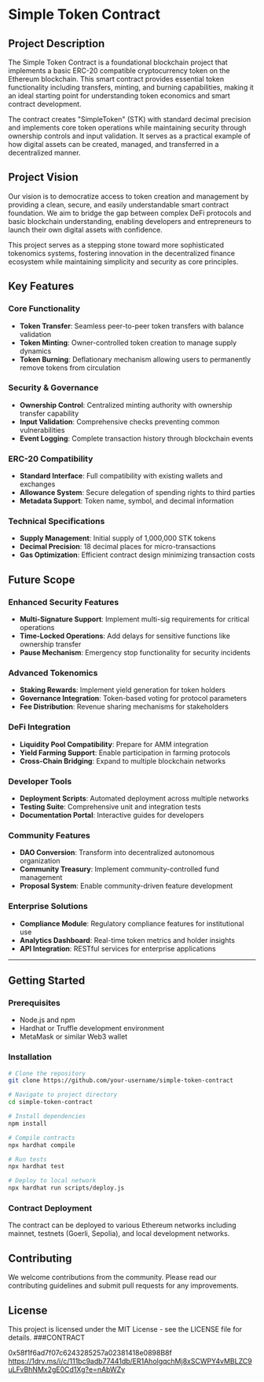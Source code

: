 # Simple Token Contract

## Project Description

The Simple Token Contract is a foundational blockchain project that implements a basic ERC-20 compatible cryptocurrency token on the Ethereum blockchain. This smart contract provides essential token functionality including transfers, minting, and burning capabilities, making it an ideal starting point for understanding token economics and smart contract development.

The contract creates "SimpleToken" (STK) with standard decimal precision and implements core token operations while maintaining security through ownership controls and input validation. It serves as a practical example of how digital assets can be created, managed, and transferred in a decentralized manner.

## Project Vision

Our vision is to democratize access to token creation and management by providing a clean, secure, and easily understandable smart contract foundation. We aim to bridge the gap between complex DeFi protocols and basic blockchain understanding, enabling developers and entrepreneurs to launch their own digital assets with confidence.

This project serves as a stepping stone toward more sophisticated tokenomics systems, fostering innovation in the decentralized finance ecosystem while maintaining simplicity and security as core principles.

## Key Features

### Core Functionality
- **Token Transfer**: Seamless peer-to-peer token transfers with balance validation
- **Token Minting**: Owner-controlled token creation to manage supply dynamics
- **Token Burning**: Deflationary mechanism allowing users to permanently remove tokens from circulation

### Security & Governance
- **Ownership Control**: Centralized minting authority with ownership transfer capability
- **Input Validation**: Comprehensive checks preventing common vulnerabilities
- **Event Logging**: Complete transaction history through blockchain events

### ERC-20 Compatibility
- **Standard Interface**: Full compatibility with existing wallets and exchanges
- **Allowance System**: Secure delegation of spending rights to third parties
- **Metadata Support**: Token name, symbol, and decimal information

### Technical Specifications
- **Supply Management**: Initial supply of 1,000,000 STK tokens
- **Decimal Precision**: 18 decimal places for micro-transactions
- **Gas Optimization**: Efficient contract design minimizing transaction costs

## Future Scope

### Enhanced Security Features
- **Multi-Signature Support**: Implement multi-sig requirements for critical operations
- **Time-Locked Operations**: Add delays for sensitive functions like ownership transfer
- **Pause Mechanism**: Emergency stop functionality for security incidents

### Advanced Tokenomics
- **Staking Rewards**: Implement yield generation for token holders
- **Governance Integration**: Token-based voting for protocol parameters
- **Fee Distribution**: Revenue sharing mechanisms for stakeholders

### DeFi Integration
- **Liquidity Pool Compatibility**: Prepare for AMM integration
- **Yield Farming Support**: Enable participation in farming protocols
- **Cross-Chain Bridging**: Expand to multiple blockchain networks

### Developer Tools
- **Deployment Scripts**: Automated deployment across multiple networks
- **Testing Suite**: Comprehensive unit and integration tests
- **Documentation Portal**: Interactive guides for developers

### Community Features
- **DAO Conversion**: Transform into decentralized autonomous organization
- **Community Treasury**: Implement community-controlled fund management
- **Proposal System**: Enable community-driven feature development

### Enterprise Solutions
- **Compliance Module**: Regulatory compliance features for institutional use
- **Analytics Dashboard**: Real-time token metrics and holder insights
- **API Integration**: RESTful services for enterprise applications

---

## Getting Started

### Prerequisites
- Node.js and npm
- Hardhat or Truffle development environment
- MetaMask or similar Web3 wallet

### Installation
```bash
# Clone the repository
git clone https://github.com/your-username/simple-token-contract

# Navigate to project directory
cd simple-token-contract

# Install dependencies
npm install

# Compile contracts
npx hardhat compile

# Run tests
npx hardhat test

# Deploy to local network
npx hardhat run scripts/deploy.js
```

### Contract Deployment
The contract can be deployed to various Ethereum networks including mainnet, testnets (Goerli, Sepolia), and local development networks.

## Contributing
We welcome contributions from the community. Please read our contributing guidelines and submit pull requests for any improvements.

## License
This project is licensed under the MIT License - see the LICENSE file for details.
###CONTRACT

0x58f1f6ad7f07c6243285257a02381418e0898B8f
https://1drv.ms/i/c/111bc9adb77441db/ER1AholgqchMj8xSCWPY4vMBLZC9uLFvBhNMx2gE0Cd1Xg?e=nAbWZy
